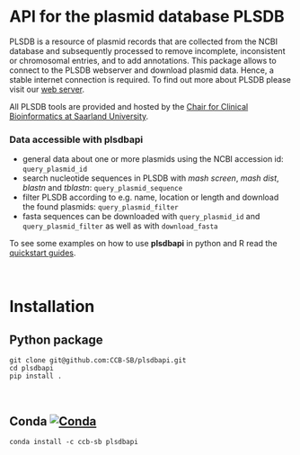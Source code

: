 
# API for the plasmid database PLSDB
PLSDB is a resource of plasmid records that are collected from the NCBI database and subsequently processed to remove incomplete, inconsistent or chromosomal entries, and to add annotations. This package allows to connect to the PLSDB webserver and download plasmid data. Hence, a stable internet connection is required.
To find out more about PLSDB please visit our [web server](https://www.ccb.uni-saarland.de/plsdb). 

All PLSDB tools are provided and hosted by the [Chair for Clinical Bioinformatics at Saarland University](https://www.ccb.uni-saarland.de/).


### Data accessible with plsdbapi
- general data about one or more plasmids using the NCBI accession id:  `query_plasmid_id`
- search nucleotide sequences in PLSDB with *mash screen*, *mash dist*, *blastn* and *tblastn*:  `query_plasmid_sequence`
- filter PLSDB according to e.g. name, location or length and download the found plasmids: `query_plasmid_filter`
- fasta sequences can be downloaded with `query_plasmid_id` and `query_plasmid_filter` as well as with `download_fasta`

To see some examples on how to use **plsdbapi** in python and R read the [quickstart guides](https://github.com/CCB-SB/plsdbapi/tree/master/examples). 


&nbsp;

# Installation

## Python package
```
git clone git@github.com:CCB-SB/plsdbapi.git
cd plsdbapi
pip install .
```

&nbsp;

## Conda [![Conda][conda-badge]][conda-link]
```
conda install -c ccb-sb plsdbapi
```

[conda-badge]: https://anaconda.org/conda-forge/skidl/badges/installer/conda.svg
[conda-link]: https://anaconda.org/ccb-sb/plsdbapi

